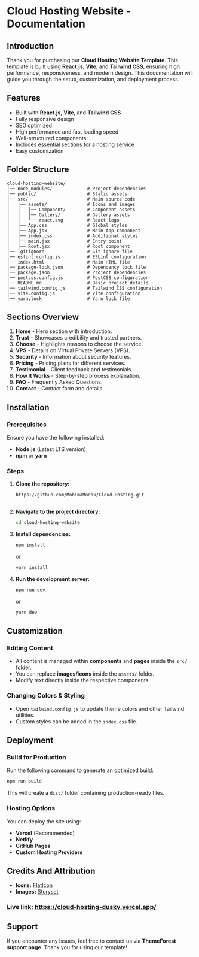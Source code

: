 # Cloud Hosting Website - Documentation

## Introduction
Thank you for purchasing our **Cloud Hosting Website Template**. This template is built using **React.js**, **Vite**, and **Tailwind CSS**, ensuring high performance, responsiveness, and modern design. This documentation will guide you through the setup, customization, and deployment process.

## Features
- Built with **React.js**, **Vite**, and **Tailwind CSS**
- Fully responsive design
- SEO optimized
- High performance and fast loading speed
- Well-structured components
- Includes essential sections for a hosting service
- Easy customization

## Folder Structure
```
cloud-hosting-website/
│── node_modules/             # Project dependencies
│── public/                   # Static assets
│── src/                      # Main source code
│   │── assets/               # Icons and images
│   │   │── Component/        # Component assets
│   │   │── Gallery/          # Gallery assets
│   │   └── react.svg         # React logo
│   │── App.css               # Global styles
│   │── App.jsx               # Main App component
│   │── index.css             # Additional styles
│   │── main.jsx              # Entry point
│   │── Root.jsx              # Root component
│── .gitignore                # Git ignore file
│── eslint.config.js          # ESLint configuration
│── index.html                # Main HTML file
│── package-lock.json         # Dependency lock file
│── package.json              # Project dependencies
│── postcss.config.js         # PostCSS configuration
│── README.md                 # Basic project details
│── tailwind.config.js        # Tailwind CSS configuration
│── vite.config.js            # Vite configuration
│── yarn.lock                 # Yarn lock file
```

## Sections Overview
1. **Home** - Hero section with introduction.
2. **Trust** - Showcases credibility and trusted partners.
3. **Choose** - Highlights reasons to choose the service.
4. **VPS** - Details on Virtual Private Servers (VPS).
5. **Security** - Information about security features.
6. **Pricing** - Pricing plans for different services.
7. **Testimonial** - Client feedback and testimonials.
8. **How It Works** - Step-by-step process explanation.
9. **FAQ** - Frequently Asked Questions.
10. **Contact** - Contact form and details.

## Installation
### Prerequisites
Ensure you have the following installed:
- **Node.js** (Latest LTS version)
- **npm** or **yarn**

### Steps
1. **Clone the repository:**
   ```sh
   https://github.com/MohimaModak/Cloud-Hosting.git
   ```
   
   ```
2. **Navigate to the project directory:**
   ```sh
   cd cloud-hosting-website
   ```
3. **Install dependencies:**
   ```sh
   npm install  
   ```
   or
   ```sh
   yarn install
   ```
4. **Run the development server:**
   ```sh
   npm run dev  
   ```
   or
   ```sh
   yarn dev
   ```

## Customization
### Editing Content
- All content is managed within **components** and **pages** inside the `src/` folder.
- You can replace **images/icons** inside the `assets/` folder.
- Modify text directly inside the respective components.

### Changing Colors & Styling
- Open `tailwind.config.js` to update theme colors and other Tailwind utilities.
- Custom styles can be added in the `index.css` file.

## Deployment
### Build for Production
Run the following command to generate an optimized build:
```sh
npm run build
```
This will create a `dist/` folder containing production-ready files.

### Hosting Options
You can deploy the site using:
- **Vercel** (Recommended)
- **Netlify**
- **GitHub Pages**
- **Custom Hosting Providers**

## Credits And Attribution
- **Icons:** [FlatIcon](https://www.flaticon.com/)
- **Images:** [Storyset](https://storyset.com/)

### Live link: https://cloud-hosting-dusky.vercel.app/

## Support
If you encounter any issues, feel free to contact us via **ThemeForest support page**. Thank you for using our template!

